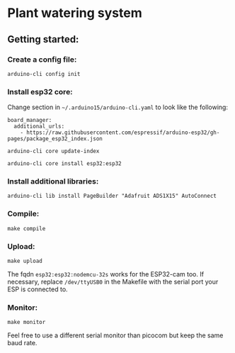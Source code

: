 # Plant watering system

## Getting started:

### Create a config file:

`arduino-cli config init`

### Install esp32 core:

Change section in `~/.arduino15/arduino-cli.yaml` to look like the following:

```
board_manager:
  additional_urls:
    - https://raw.githubusercontent.com/espressif/arduino-esp32/gh-pages/package_esp32_index.json
```

`arduino-cli core update-index`

`arduino-cli core install esp32:esp32`

### Install additional libraries:

`arduino-cli lib install PageBuilder "Adafruit ADS1X15" AutoConnect`

### Compile:

`make compile`

### Upload:

`make upload`

The fqdn `esp32:esp32:nodemcu-32s` works for the ESP32-cam too.
If necessary, replace `/dev/ttyUSB0` in the Makefile with the serial port your ESP is connected to.

### Monitor:

`make monitor`

Feel free to use a different serial monitor than picocom but keep the same baud rate.

